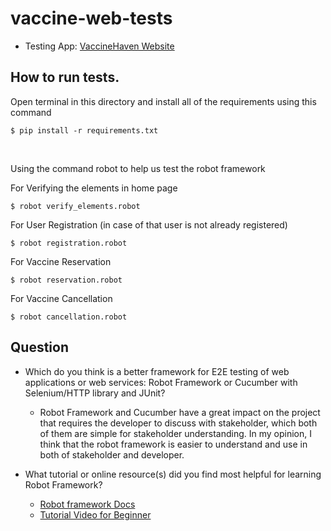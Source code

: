 # vaccine-web-tests

* Testing App: [VaccineHaven Website](https://vaccine-haven.herokuapp.com/)


## How to run tests.

Open terminal in this directory and install all of the requirements using this command

````
$ pip install -r requirements.txt
````

<br>

Using the command robot to help us test the robot framework

For Verifying the elements in home page
```
$ robot verify_elements.robot
```

For User Registration (in case of that user is not already registered)
```
$ robot registration.robot
```

For Vaccine Reservation
```
$ robot reservation.robot
```

For Vaccine Cancellation
```
$ robot cancellation.robot
```



## Question
*  Which do you think is a better framework for E2E testing of web applications or web services: Robot Framework or Cucumber with Selenium/HTTP library and JUnit?

    * Robot Framework and Cucumber have a great impact on the project that requires the developer to discuss with 
stakeholder, which both of them are simple for stakeholder understanding. In my opinion, I think that the robot 
framework is easier to understand and use in both of stakeholder and developer.

* What tutorial or online resource(s) did you find most helpful for learning Robot Framework?
    * [Robot framework Docs](https://robotframework.org/Selenium2Library/Selenium2Library.html)
    * [Tutorial Video for Beginner](https://www.youtube.com/watch?v=UbYxkUq0Hec&list=PLUDwpEzHYYLsCHiiihnwl3L0xPspL7BPG&ab_channel=SDET-QAAutomationTechie)

